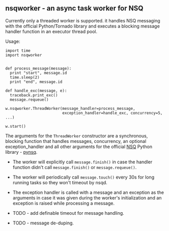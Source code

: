 nsqworker - an async task worker for NSQ
----------------------------------------

Currently only a threaded worker is supported.
it handles NSQ messaging with the official Python/Tornado library and executes a blocking message handler function in an executor thread pool.

Usage:
```
import time
import nsqworker


def process_message(message):
  print "start", message.id
  time.sleep(2)
  print "end", message.id

def handle_exc(message, e):
  traceback.print_exc()
  message.requeue()

w.nsqworker.ThreadWorker(message_handler=process_message,
                         exception_handler=handle_exc, concurrency=5, ...)

w.start()
```

The arguments for the `ThreadWorker` constructor are a synchronous, blocking function that handles messages, concurrency, an optional exception_handler and all other arguments for the official [NSQ](http://nsq.io) Python library - [pynsq](https://pynsq.readthedocs.org).

* The worker will explicitly call `message.finish()` in case the handler function didn't call `message.finish()` or `message.requeue()`.

* The worker will periodically call `message.touch()` every 30s for long running tasks so they won't timeout by nsqd.

* The exception handler is called with a message and an exception as the arguments in case it was given during the worker's initialization and an exception is raised while processing a message.

* TODO - add definable timeout for message handling.

* TODO - message de-duping.
